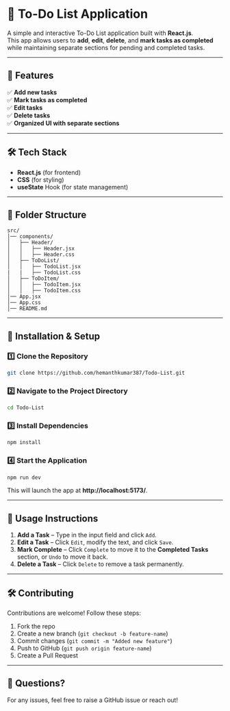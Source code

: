 # 📝 To-Do List Application

A simple and interactive To-Do List application built with **React.js**.  
This app allows users to **add**, **edit**, **delete**, and **mark tasks as completed** while maintaining separate sections for pending and completed tasks.  

---

## 🚀 Features
✅ **Add new tasks**  
✅ **Mark tasks as completed**  
✅ **Edit tasks**  
✅ **Delete tasks**  
✅ **Organized UI with separate sections**  

---

## 🛠️ Tech Stack
- **React.js** (for frontend)  
- **CSS** (for styling)  
- **useState** Hook (for state management)  

---

## 📌 Folder Structure
```
src/
│── components/
│   ├── Header/
│   │   ├── Header.jsx
│   │   ├── Header.css
│   ├── ToDoList/
│   │   ├── TodoList.jsx
|   |   ├── TodoList.css
│   ├── ToDoItem/
│   │   ├── TodoItem.jsx
│   │   ├── TodoItem.css
│── App.jsx
│── App.css
│── README.md
```

---

## 🔧 Installation & Setup

### 1️⃣ Clone the Repository
```sh
git clone https://github.com/hemanthkumar387/Todo-List.git
```
### 2️⃣ Navigate to the Project Directory
```sh
cd Todo-List
```
### 3️⃣ Install Dependencies
```sh
npm install
```
### 4️⃣ Start the Application
```sh
npm run dev
```
This will launch the app at **http://localhost:5173/**.

---

## 📜 Usage Instructions
1. **Add a Task** – Type in the input field and click `Add`.  
2. **Edit a Task** – Click `Edit`, modify the text, and click `Save`.  
3. **Mark Complete** – Click `Complete` to move it to the **Completed Tasks** section, or `Undo` to move it back.  
4. **Delete a Task** – Click `Delete` to remove a task permanently.  

---

## 🛠️ Contributing
Contributions are welcome! Follow these steps:  
1. Fork the repo  
2. Create a new branch (`git checkout -b feature-name`)  
3. Commit changes (`git commit -m "Added new feature"`)  
4. Push to GitHub (`git push origin feature-name`)  
5. Create a Pull Request  

---

## 💬 Questions?
For any issues, feel free to raise a GitHub issue or reach out! 

